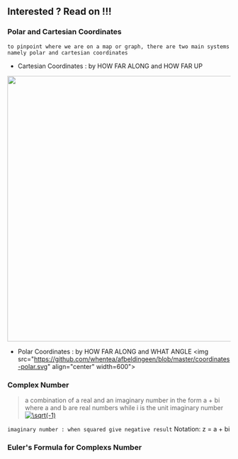## Interested ? Read on !!!  

### Polar and Cartesian Coordinates  
`to pinpoint where we are on a map or graph, there are two main systems namely polar and cartesian coordinates`  
* Cartesian Coordinates : by HOW FAR ALONG and HOW FAR UP

<img src="https://github.com/whentea/afbeldingeen/blob/master/coordinates-cartesian.svg" align="center" width="600">


* Polar Coordinates : by HOW FAR ALONG and WHAT ANGLE
<img src="https://github.com/whentea/afbeldingeen/blob/master/coordinates-polar.svg" align="center" width=600">

### Complex Number  
> a combination of a real and an imaginary number in the form a + bi
> where a and b are real numbers while i is the unit imaginary number <a href="https://www.codecogs.com/eqnedit.php?latex=\sqrt(-1)" target="_blank"><img src="https://latex.codecogs.com/gif.latex?\sqrt(-1)" title="\sqrt(-1)" /></a>  

`imaginary number : when squared give negative result`
Notation:  z =  a + bi


### Euler's Formula for Complexs Number